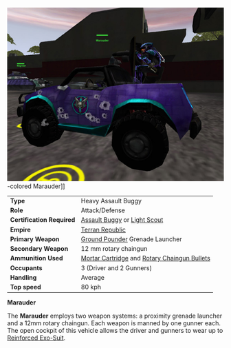 ![](../images/Marauder.jpg "fig:Marauder.jpg")-colored Marauder\]\]

|                            |                                                                                                                               |
| -------------------------- | ----------------------------------------------------------------------------------------------------------------------------- |
| **Type**                   | Heavy Assault Buggy                                                                                                           |
| **Role**                   | Attack/Defense                                                                                                                |
| **Certification Required** | [Assault Buggy](../certifications/Assault_Buggy_(Certification).md) or [Light Scout](../certifications/Light_Scout.md)      |
| **Empire**                 | [Terran Republic](../etc/Terran_Republic.md)                                                                                  |
| **Primary Weapon**         | [Ground Pounder](../terminology/Ground_Pounder.md) Grenade Launcher                                                           |
| **Secondary Weapon**       | 12 mm rotary chaingun                                                                                                         |
| **Ammunition Used**        | [Mortar Cartridge](../ammunition/Mortar_Cartridge.md) and [Rotary Chaingun Bullets](../ammunition/Rotary_Chaingun_Bullets.md) |
| **Occupants**              | 3 (Driver and 2 Gunners)                                                                                                      |
| **Handling**               | Average                                                                                                                       |
| **Top speed**              | 80 kph                                                                                                                        |

**Marauder**

The **Marauder** employs two weapon systems: a proximity grenade launcher and a
12mm rotary chaingun. Each weapon is manned by one gunner each. The open cockpit
of this vehicle allows the driver and gunners to wear up to
[Reinforced Exo-Suit](../armor/Reinforced_Exo-Suit.md).


